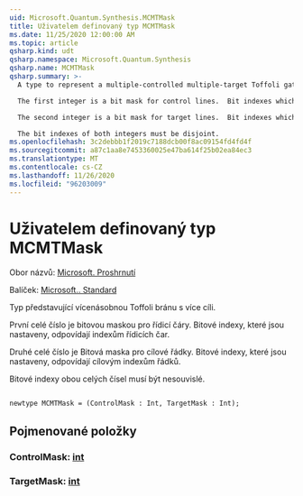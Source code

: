 ```yaml
---
uid: Microsoft.Quantum.Synthesis.MCMTMask
title: Uživatelem definovaný typ MCMTMask
ms.date: 11/25/2020 12:00:00 AM
ms.topic: article
qsharp.kind: udt
qsharp.namespace: Microsoft.Quantum.Synthesis
qsharp.name: MCMTMask
qsharp.summary: >-
  A type to represent a multiple-controlled multiple-target Toffoli gate.

  The first integer is a bit mask for control lines.  Bit indexes which are set correspond to control line indexes.

  The second integer is a bit mask for target lines.  Bit indexes which are set correspond to target line indexes.

  The bit indexes of both integers must be disjoint.
ms.openlocfilehash: 3c2debbb1f2019c7188dcb00f8ac09154fd4fd4f
ms.sourcegitcommit: a87c1aa8e7453360025e47ba614f25b02ea84ec3
ms.translationtype: MT
ms.contentlocale: cs-CZ
ms.lasthandoff: 11/26/2020
ms.locfileid: "96203009"
---
```

# <a name="mcmtmask-user-defined-type"></a>Uživatelem definovaný typ MCMTMask

Obor názvů: [Microsoft. Proshrnutí](xref:Microsoft.Quantum.Synthesis)

Balíček: [Microsoft.. Standard](https://nuget.org/packages/Microsoft.Quantum.Standard)


Typ představující vícenásobnou Toffoli bránu s více cíli.

První celé číslo je bitovou maskou pro řídicí čáry.  Bitové indexy, které jsou nastaveny, odpovídají indexům řídicích čar.

Druhé celé číslo je Bitová maska pro cílové řádky.  Bitové indexy, které jsou nastaveny, odpovídají cílovým indexům řádků.

Bitové indexy obou celých čísel musí být nesouvislé.

```qsharp

newtype MCMTMask = (ControlMask : Int, TargetMask : Int);
```



## <a name="named-items"></a>Pojmenované položky

### <a name="controlmask--int"></a>ControlMask: [int](xref:microsoft.quantum.lang-ref.int)


### <a name="targetmask--int"></a>TargetMask: [int](xref:microsoft.quantum.lang-ref.int)

